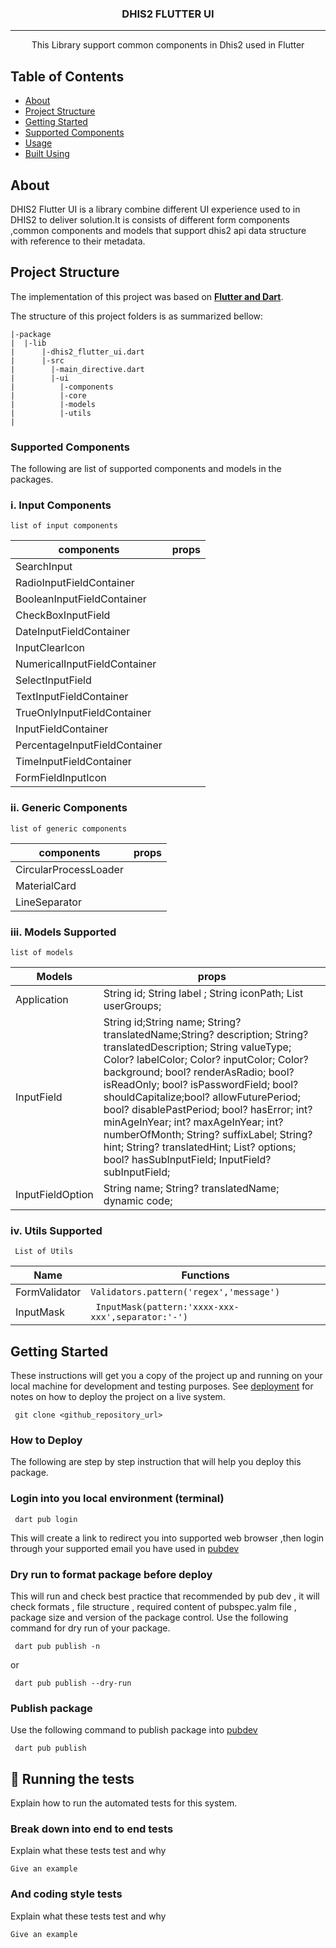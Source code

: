 <h3 align="center">DHIS2 FLUTTER  UI </h3>

---

<p align="center"> This Library support  common components in Dhis2 used in Flutter 
    <br> 
</p>

## Table of Contents

- [About](#about)
- [Project Structure](#structure)
- [Getting Started](#getting_started)
- [Supported Components](#deployment)
- [Usage](#usage)
- [Built Using](#built_using)

## About <a name = "about"></a>

DHIS2 Flutter UI is a library combine different UI experience used to in DHIS2 to deliver solution.It is consists of different form components ,common components and models that support dhis2 api data structure with reference to their metadata.

## <a name='structure'></a>Project Structure

The implementation of this project was based on [**Flutter and Dart**](https://flutter.dev/).

The structure of this project folders is as summarized bellow:

```
|-package
|  |-lib
|      |-dhis2_flutter_ui.dart
|      |-src
|        |-main_directive.dart
|        |-ui
|          |-components
|          |-core
|          |-models
|          |-utils
|
```

### Supported Components

The following are list of supported components and models in the packages.

### i. Input Components

```
list of input components

```

| components                    | props |
| ----------------------------- | ----- |
| SearchInput                   |       |
| RadioInputFieldContainer      |       |
| BooleanInputFieldContainer    |       |
| CheckBoxInputField            |       |
| DateInputFieldContainer       |       |
| InputClearIcon                |       |
| NumericalInputFieldContainer  |       |
| SelectInputField              |       |
| TextInputFieldContainer       |       |
| TrueOnlyInputFieldContainer   |       |
| InputFieldContainer           |       |
| PercentageInputFieldContainer |       |
| TimeInputFieldContainer       |       |
| FormFieldInputIcon            |       |

### ii. Generic Components

```
list of generic components

```

| components            | props |
| --------------------- | ----- |
| CircularProcessLoader |       |
| MaterialCard          |       |
| LineSeparator         |       |

### iii. Models Supported

```
list of models

```

| Models           | props                                                                                                                                                                                                                                                                                                                                                                                                                                                                                                                                        |
| ---------------- | -------------------------------------------------------------------------------------------------------------------------------------------------------------------------------------------------------------------------------------------------------------------------------------------------------------------------------------------------------------------------------------------------------------------------------------------------------------------------------------------------------------------------------------------- |
| Application      | String id; String label ; String iconPath; List<String> userGroups;                                                                                                                                                                                                                                                                                                                                                                                                                                                                          |
| InputField       | String id;String name; String? translatedName;String? description; String? translatedDescription; String valueType; Color? labelColor; Color? inputColor; Color? background; bool? renderAsRadio; bool? isReadOnly; bool? isPasswordField; bool? shouldCapitalize;bool? allowFuturePeriod; bool? disablePastPeriod; bool? hasError; int? minAgeInYear; int? maxAgeInYear; int? numberOfMonth; String? suffixLabel; String? hint; String? translatedHint; List<InputFieldOption>? options; bool? hasSubInputField; InputField? subInputField; |
| InputFieldOption | String name; String? translatedName; dynamic code;                                                                                                                                                                                                                                                                                                                                                                                                                                                                                           |

### iv. Utils Supported

```
 List of Utils
```

| Name          | Functions                                          |
| ------------- | -------------------------------------------------- |
| FormValidator | `Validators.pattern('regex','message')`            |
| InputMask     | ` InputMask(pattern:'xxxx-xxx-xxx',separator:'-')` |

## Getting Started <a name = "getting_started"></a>

These instructions will get you a copy of the project up and running on your local machine for development and testing purposes. See [deployment](#deployment) for notes on how to deploy the project on a live system.

```
 git clone <github_repository_url>
```

### How to Deploy

The following are step by step instruction that will help you deploy this package.

### Login into you local environment (terminal)

```
 dart pub login

```

This will create a link to redirect you into supported web browser ,then login through your supported email you have used in <a href="https://pub.dev/"> pubdev</a>

### Dry run to format package before deploy

This will run and check best practice that recommended by pub dev , it will check formats , file structure , required content of pubspec.yalm file , package size and version of the package control.
Use the following command for dry run of your package.

```
 dart pub publish -n

```

or

```
 dart pub publish --dry-run

```

### Publish package

Use the following command to publish package into <a href="https://pub.dev/"> pubdev<a/>

```
 dart pub publish

```

## 🔧 Running the tests <a name = "tests"></a>

Explain how to run the automated tests for this system.

### Break down into end to end tests

Explain what these tests test and why

```
Give an example
```

### And coding style tests

Explain what these tests test and why

```
Give an example
```
